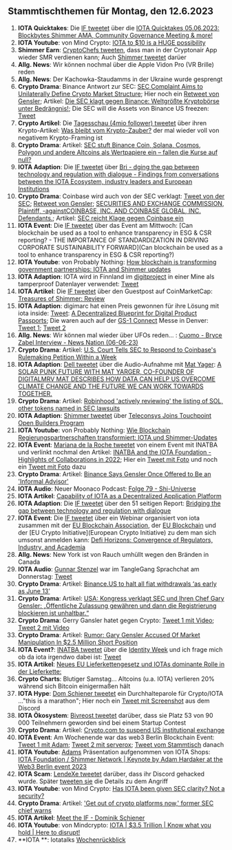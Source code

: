 ## Stammtischthemen für Montag, den 12.6.2023

1. **IOTA Quicktakes**: Die [IF tweetet]() über die [IOTA Quicktakes 05.06.2023: Blockbytes Shimmer AMA, Community Governance Meeting & more!](https://www.youtube.com/watch?v=6HhVPNMlVWA)
2. **IOTA Youtube**: von Mind Crypto: [IOTA to $10 is a HUGE possibility](https://www.youtube.com/watch?v=vJkyRnE_3cg)
3. **Shimmer Earn**: [CryptoChefs tweeten](https://twitter.com/cryptochefs_io/status/1665751121061728256?s=20), dass man in der Cryptonair App wieder SMR verdienen kann; Auch [Shimmer tweetet](https://twitter.com/shimmernet/status/1665762014126374913?s=20) darüer
4. **Allg. News**: Wir können nochmal über die Apple Vidon Pro (VR Brille) reden 
5. **Allg. News**: Der Kachowka-Staudamms in der Ukraine wurde gesprengt
6. **Crypto Drama**: Binance Antwort zur SEC: [SEC Complaint Aims to Unilaterally Define Crypto Market Structure](https://www.binance.com/en/blog/ecosystem/sec-complaint-aims-to-unilaterally-define-crypto-market-structure-8707489117122437402); Hier noch ein [Retweet von Gensler](https://twitter.com/GaryGensler/status/1665815051846950917); Artikel: [Die SEC klagt gegen Binance: Weltgrößte Kryptobörse unter Bedrängnis!](https://www.blocktrainer.de/die-sec-klagt-gegen-binance-weltgroesste-kryptoboerse-unter-bedraengnis/); Die SEC will die Assets von Binance US freezen: [Tweet](https://twitter.com/BitcoinMagazine/status/1666179773301678084?s=20)
7. **Crypto Artikel**: Die [Tagesschau (4mio follower) tweetet](https://twitter.com/tagesschau/status/1665963509962686466?s=20) über ihren Krypto-Artikel: [Was bleibt vom Krypto-Zauber?](https://www.tagesschau.de/wirtschaft/finanzen/bitcoin-krytowaehrungen-banken-100.html) der mal wieder voll von negativem Krypto-Framing ist
8. **Crypto Drama**: Artikel: [SEC stuft Binance Coin, Solana, Cosmos, Polygon und andere Altcoins als Wertpapiere ein – fallen die Kurse auf null?](https://www.crypto-news-flash.com/de/sec-stuft-binance-coin-solana-cosmos-polygon-und-andere-altcoins-als-wertpapiere-ein-fallen-die-kurse-auf-null/?feed_id=16572&_unique_id=647f22f1b1ca0)
9. **IOTA Adaption**: Die [IF tweetet](https://twitter.com/iota/status/1666057457116823553?s=20) über [Bri - dging the gap between technology and regulation with dialogue - Findings from conversations between the IOTA Ecosystem, industry leaders and European Institutions](https://files.iota.org/comms/Bridging_the_gap_between_technology_and_regulation_with_dialogue.pdf)
10. **Crypto Drama**: Coinbase wird auch von der SEC verklagt: [Tweet von der SEC](https://twitter.com/SECGov/status/1666059252442746881?s=20); [Retweet von Gensler](https://twitter.com/GaryGensler/status/1666059466750541825?s=20);  [SECURITIES AND EXCHANGE COMMISSION, Plaintiff, -againstCOINBASE, INC. AND COINBASE GLOBAL, INC. Defendants.](https://storage.courtlistener.com/recap/gov.uscourts.nysd.599908/gov.uscourts.nysd.599908.1.0.pdf); Artikel: [SEC reicht Klage gegen Coinbase ein](https://www.btc-echo.de/schlagzeilen/nach-binance-sec-reicht-klage-gegen-coinbase-ein-165599/)
11. **IOTA Event**: Die [IF tweetet](https://twitter.com/iota/status/1665750338253598723?s=20) über das Event am Mittwoch: [Can blockchain be used as a tool to enhance transparency in ESG & CSR reporting? - THE IMPORTANCE OF STANDARDIZATION IN DRIVING CORPORATE SUSTAINABILITY FORWARD](Can blockchain be used as a tool to enhance transparency in ESG & CSR reporting?)
12. **IOTA Youtube**: von Probably Nothing: [How blockchain is transforming government partnerships: IOTA and Shimmer updates](https://www.youtube.com/watch?v=NWmirUvd5a0)
13. **IOTA Adaption**: IOTA wird in Finnland im [digitproject](https://twitter.com/digitproject) in einer Mine als tamperproof Datenlayer verwendet: [Tweet](https://twitter.com/ZentrixLab/status/1665776723336601603?s=20)
14. **IOTA Artikel**: Die [IF tweetet](https://twitter.com/iota/status/1666173117603954691?s=20) über den Guestpost auf CoinMarketCap: [Treasures of Shimmer: Review](https://coinmarketcap.com/community/articles/6475ed4e3b4ced4c1ed25815/)
15. **IOTA Adaption**: digimarc hat einen Preis gewonnen für ihre Lösung mit iota inside: [Tweet](https://twitter.com/domguinard/status/1666198185231155202?s=20): [A Decentralized Blueprint for Digital Product Passports](https://domguinard.medium.com/a-decentralized-blueprint-for-digital-product-passports-cd1314f008c6); Die waren auch auf der [GS-1 Connect](https://www.gs1us.org/education-and-events/events/gs1-connect?utm_source=Twitter&utm_medium=388354&utm_campaign=PostBeyond&utm_term=Startup+Lab+at+GS1+Connect) Messe in Denver: [Tweet 1](https://twitter.com/domguinard/status/1665871065703120908?s=20); [Tweet 2](https://twitter.com/domguinard/status/1666092790101729280?s=20)
16. **Allg. News**: Wir können mal wieder über UFOs reden... : [Cuomo - Bryce Zabel Interview - News Nation (06-06-23)](https://www.youtube.com/watch?v=QW4HqvbGeJY)
17. **Crypto Drama**: Artikel: [U.S. Court Tells SEC to Respond to Coinbase's Rulemaking Petition Within a Week](https://www.coindesk.com/policy/2023/06/07/us-court-tells-sec-to-respond-to-coinbases-rulemaking-petition-within-a-week/)
18. **IOTA Adaption**: [Dell tweetet](https://twitter.com/Dell_Edge/status/1666148006628929539?s=20) über die Audio-Aufnahme mit [Mat Yager](https://twitter.com/Mat_Yarger): [A SOLAR PUNK FUTURE WITH MAT YARGER, CO-FOUNDER OF DIGITALMRV MAT DESCRIBES HOW DATA CAN HELP US OVERCOME CLIMATE CHANGE AND THE FUTURE WE CAN WORK TOWARDS TOGETHER.](https://overtheedgepodcast.com/podcasts/a-solar-punk-future/?linkId=218575984)
19. **Crypto Drama**: Artikel: [Robinhood 'actively reviewing' the listing of SOL, other tokens named in SEC lawsuits](https://www.bloomberg.com/news/articles/2023-06-06/robinhood-reviews-crypto-offerings-after-regulatory-crackdown#xj4y7vzkg)
20. **IOTA Adaption**: [Shimmer tweetet](https://twitter.com/shimmernet/status/1666792209771798529?s=20) über [Teleconsys Joins Touchpoint Open Builders Program](https://blog.shimmer.network/teleconsys-joins-touchpoint/)
21. **IOTA Youtube**: von Probably Nothing: [Wie Blockchain Regierungspartnerschaften transformiert: IOTA und Shimmer-Updates](https://www.youtube.com/watch?v=eezxX0tgxPs)
22. **IOTA Event**: [Mariana de la Roche tweetet](https://twitter.com/Marianadlrw/status/1666383197788160002?s=20) von einem Event mit INATBA und verlinkt nochmal den Artikel: [INATBA and the IOTA Foundation - Highlights of Collaborations in 2022](https://blog.iota.org/inatba-and-the-iota-foundation/); Hier ein [Tweet mit Foto](https://twitter.com/iotatokennews/status/1667094331054866432?s=20) und noch ein [Tweet mit Foto](https://twitter.com/Marianadlrw/status/1667184085301710848?s=20) dazu
23. **Crypto Drama**: Artikel: [Binance Says Gensler Once Offered to Be an 'Informal Advisor'](https://www.coindesk.com/policy/2023/06/08/binance-says-gensler-once-offered-to-be-an-informal-advisor/)
24. **IOTA Audio**: Neuer Moonaco Podcast: [Folge 79 - Shi-Universe](https://open.spotify.com/episode/5X8gWx8ffIJGZoHt3pkyaD?si=3kH_tKurRNCkG2IKnDz6Tg&nd=1)
25. **IOTA Artikel**: [Capability of IOTA as a Decentralized Application Platform](https://programminginsider.com/capability-of-iota-as-a-decentralized-application-platform/)
26. **IOTA Adaption**: Die [IF tweetet](https://twitter.com/iota/status/1666057457116823553?s=20) über den 51 seitigen Report: [Bridging the gap between technology and regulation with dialogue](https://files.iota.org/comms/Bridging_the_gap_between_technology_and_regulation_with_dialogue.pdf)
27. **IOTA Event**: Die [IF tweetet](https://twitter.com/iota/status/1665720127772409860?s=20) über ein Webinar organisiert von iota zusammen mit der [EU Blockchain Association](https://twitter.com/iota/status/1665720127772409860), der [EU Blockchain](https://twitter.com/EUBlockchain) und der [EU Crypto Initiative](European Crypto Initiative) zu dem man sich umsonst anmelden kann: [Defi Horizons: Convergence of Regulators, Industry, and Academia](https://us02web.zoom.us/webinar/register/WN_hYOdHgveRiGYEcDNNWrRGw#/registration)
28. **Allg. News**: New York ist von Rauch umhüllt wegen den Bränden in Canada
29. **IOTA Audio**: [Gunnar Stenzel](https://twitter.com/Gunnar_Stenzel) war im TangleGang Sprachchat am Donnerstag: [Tweet](https://twitter.com/GangTangleTalk/status/1666746508731875328?s=20)
30. **Crypto Drama**: Artikel: [Binance.US to halt all fiat withdrawals ‘as early as June 13’](https://blockworks.co/news/binance-us-halt-usd-withdrawals) 
31. **Crypto Drama**: Artikel: [USA: Kongress verklagt SEC und Ihren Chef Gary Gensler: „Öffentliche Zulassung gewähren und dann die Registrierung blockieren ist unhaltbar.“](https://www.crypto-news-flash.com/de/usa-kongress-verklagt-sec-und-ihren-chef-gary-gensler-oeffentliche-zulassung-gewaehren-und-dann-die-registrierung-blockieren-ist-unhaltbar/?feed_id=16695&_unique_id=6482c5700958f)
32. **Crypto Drama**: Gerry Gansler hatet gegen Crypto: [Tweet 1 mit Video](https://twitter.com/GRDecter/status/1666419437304524800?s=20); [Tweet 2 mit Video](https://twitter.com/TheDustyBC/status/1666894870240272384?s=20)
33. **Crypto Drama**: Artikel: [Rumor: Gary Gensler Accused Of Market Manipulation In $2.5 Million Short Position](https://news.coincu.com/193393-gary-gensler-accused-of-market-manipulation/#:~:text=According%20to%20a%20source%20named%20Capo%20WSB%2C%20Coinbase%2C,to%20over%20%242.5%20million%2C%20barely%2048%20hours%20ago)
34. **IOTA Event?**: [INATBA tweetet](https://twitter.com/INATBA_org/status/1667091686407692293?s=20) über die [Identity Week](https://www.terrapinn.com/exhibition/identity-week/index.stm) und ich frage mich ob da iota irgendwo dabei ist: [Tweet](https://twitter.com/Vrom14286662/status/1667096697174913024?s=20)
35. **IOTA Artikel**: [Neues EU Lieferkettengesetz und IOTAs dominante Rolle in der Lieferkette:](https://steemit.com/iota/@uwe69/neues-eu-lieferkettengesetz-und-iotas-dominante-rolle-in-der-lieferkette)
36. **Crypto Charts**: Blutiger Samstag... Altcoins (u.a. IOTA) verlieren 20% während sich Bitcoin einigermaßen hält
37. **IOTA Hype**: [Dom Schiener tweetet](https://twitter.com/DomSchiener/status/1667500477301370881?s=20) ein Durchhalteparole für Crypto/IOTA ..."this is a marathon"; Hier noch ein [Tweet mit Screenshot](https://twitter.com/TangleverseWeb/status/1667436846496768002?s=20) aus dem Discord
38. **IOTA Ökosystem**: [Bivreost tweetet](https://twitter.com/bivreost/status/1667229544560971777?s=20) darüber, dass sie Platz 53 von 90 000 Teilnehmern geworden sind bei einem Startup Contest
39. **Crypto Drama**: Artikel: [Crypto.com to suspend US institutional exchange](https://blockworks.co/news/crypto-com-suspending-us-institutional-exchange)
40. **IOTA Event**: Am Wochenende war das web3 Berlin Blockchain Event: [Tweet 1 mit Adam](https://twitter.com/Energine/status/1667447817688829953?s=20); [Tweet 2 mit serverox](https://twitter.com/servrox/status/1667464480714784768?s=20); [Tweet vom Stammtisch](https://twitter.com/iotashop/status/1667642628421173248?s=20) danach
41. **IOTA Youtube**: [Adams](https://twitter.com/Schpoopel) Präsentation aufgenommen von IOTA Shops: [IOTA Foundation / Shimmer Network | Keynote by Adam Hardaker at the Web3 Berlin event 2023](https://www.youtube.com/watch?v=D9k2xaQOVcA)
42. **IOTA Scam**: [LendeXe tweetet](https://twitter.com/LendeXeFinance/status/1667520803879940096?s=20) darüber, dass ihr Discord gehacked wurde. Später [tweeten sie](https://twitter.com/LendeXeFinance/status/1667639398052032512?s=20) die Details zu dem Angriff
43. **IOTA Youtube**: von Mind Crypto: [Has IOTA been given SEC clarity? Not a security?](https://www.youtube.com/watch?v=Y665N0adZIg)
44. **Crypto Drama**: Artikel: ['Get out of crypto platforms now,' former SEC chief warns](https://www.theblock.co/post/234081/john-reed-stark-get-out-crypto-now)
45. **IOTA Artikel**: [Meet the IF - Dominik Schiener](https://www.times.tangleverse.io/meet-the-if-dominik-schiener/)
46. **IOTA Youtube**: von Mindcrypto: [IOTA | $3.5 Trillion | Know what you hold | Here to disrupt! ](https://www.youtube.com/watch?v=J3aSLLuv4W8)
47. **IOTA **: Iotatalks [Wochenrückblick](https://www.iota-talk.com/index.php?article/296-wochenr%C3%BCckblick-vom-4-bis-10-juni-2023/)
